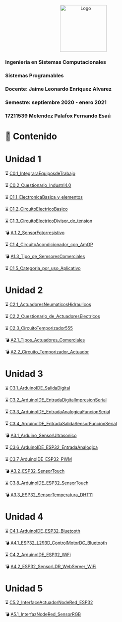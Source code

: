 <p align="center"> 
    <img alt="Logo" src="https://www.tijuana.tecnm.mx/wp-content/uploads/2018/09/logo-ITT-2018.jpg" width=150 height=150>    
</p>

### Ingenieria en Sistemas Computacionales
### Sistemas Programables
### Docente: Jaime Leonardo Enriquez Alvarez
### Semestre: septiembre 2020 - enero 2021

### 17211539 Melendez Palafox Fernando Esaú

# :page_with_curl: Contenido
# Unidad 1
:hourglass: [C0.1_IntegraraEquiposdeTrabajo](/blog/C0.1_FernandoMelendez_DreamTeam.md)

:hourglass: [C0.2_Cuestionario_Industri4.0](/blog/C0.2_FernandoMelendez_DreamTeam.md)

:hourglass: [C1.1_ElectronicaBasica_y_elementos](/blog/C1.1_FernandoMelendez_DreamTeam.md)

:hourglass: [C1.2_CircuitoElectricoBasico](/blog/C1.2_FernandoMelendez_DreamTeam.md)

:hourglass: [C1.3_CircuitoElectricoDivisor_de_tension](/blog/C1.3_FernandoMelendez_DreamTeam.md)

:bomb: [A.1.2_SensorFotorresistivo](/blog/A.1.2_FernandoMelendez_DreamTeam.md)

:hourglass: [C1.4_CircuitoAcondicionador_con_AmOP](/blog/C1.4_FernandoMelendez_DreamTeam.md)

:bomb: [A1.3_Tipo_de_SemsoresComerciales](/blog/A1.3_FernandoMelendez_DreamTeam.md)

:hourglass: [C1.5_Categoria_por_uso_Aplicativo](/blog/C1.5_FernandoMelendez_DreamTeam.md)

# Unidad 2
:hourglass: [C2.1_ActuadoresNeumaticosHidraulicos](/blog/C2.1_FernandoMelendez_DreamTeam.md)

:hourglass: [C2.2_Cuestionario_de_ActuadoresElectricos](/blog/C2.2_FernandoMelendez_DreamTeam.md)

:hourglass: [C2.3_CircuitoTemporizador555](/blog/C2.3_FernandoMelendez_DreamTeam.md)

:bomb: [A2.1_Tipos_Actuadores_Comerciales](/blog/A2.1_FernandoMelendez_DreamTeam.md)

:bomb: [A2.2_Circuito_Temporizador_Actuador](/blog/A2.2_FernandoMelendez_DreamTeam.md)

# Unidad 3
:hourglass: [C3.1_ArduinoIDE_SalidaDigital](/blog/C3.1_FernandoMelendez_DreamTeam.md)

:hourglass: [C3.2_ArduinoIDE_EntradaDigitalImpresionSerial](/blog/C3.2_FernandoMelendez_DreamTeam.md)

:hourglass: [C3.3_ArduinoIDE_EntradaAnalogicaFuncionSerial](/blog/C3.3_FernandoMelendez_DreamTeam.md)

:hourglass: [C3.4_ArduinoIDE_EntradaSalidaSensorFuncionSerial](/blog/C3.4_FernandoMelendez_DreamTeam.md)

:bomb: [A3.1_Arduino_SensorUltrasonico](/blog/A3.1_FernandoMelendez_DreamTeam.md)

:hourglass: [C3.6_ArduinoIDE_ESP32_EntradaAnalogica](/blog/C3.6_FernandoMelendez_DreamTeam.md)

:hourglass: [C3.7_ArduinoIDE_ESP32_PWM](/blog/C3.7_FernandoMelendez_DreamTeam.md)

:bomb: [A3.2_ESP32_SensorTouch](/blog/A3.2_FernandoMelendez_DreamTeam.md)

:hourglass: [C3.8_ArduinoIDE_ESP32_SensorTouch](/blog/C3.8_FernandoMelendez_DreamTeam.md)

:bomb: [A3.3_ESP32_SensorTemperatura_DHT11](/blog/A3.3_FernandoMelendez_DreamTeam.md)

# Unidad 4
:hourglass: [C4.1_ArduinoIDE_ESP32_Bluetooth](/blog/C4.1_FernandoMelendez_DreamTeam.md)

:bomb: [A4.1_ESP32_L293D_ControlMotorDC_Bluetooth](/blog/A4.1_FernandoMelendez_DreamTeam.md)

:hourglass: [C4.2_ArduinoIDE_ESP32_WiFi](/blog/C4.2_FernandoMelendez_DreamTeam.md)

:bomb: [A4.2_ESP32_SensorLDR_WebServer_WiFi](/blog/A4.2_FernandoMelendez_DreamTeam.md)

# Unidad 5
:hourglass: [C5.2_InterfaceActuadorNodeRed_ESP32](/blog/C5.2_FernandoMelendez_DreamTeam.md)

:bomb: [A5.1_InterfazNodeRed_SensorRGB](/blog/A5.1_FernandoMelendez_DreamTeam.md)
